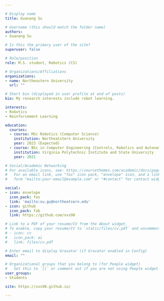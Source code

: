 ```yaml
---

# Display name
title: Guanang Su

# Username (this should match the folder name)
authors:
- Guanang Su

# Is this the primary user of the site?
superuser: false

# Role/position
role: M.S. student, Robotics (CS)

# Organizations/Affiliations
organizations:
- name: Northeastern University
  url: ""

# Short bio (displayed in user profile at end of posts)
bio: My research interests include robot learning.

interests:
- Robotics
- Reinforcement Learning

education:
  courses:
  - course: MSc Robotics (Computer Science)
    institution: Northeatstern University
    year: 2023 (Expected)
  - course: BSc in Computer Engineering (Controls, Robotics and Autonomy)
    institution: Virginia Polytechnic Institute and State University
    year: 2021

# Social/Academic Networking
# For available icons, see: https://sourcethemes.com/academic/docs/page-builder/#icons
#   For an email link, use "fas" icon pack, "envelope" icon, and a link in the
#   form "mailto:your-email@example.com" or "#contact" for contact widget.

social:
- icon: envelope
  icon_pack: fas
  link: 'mailto:su.gu@northeatsern.edu'
- icon: github
  icon_pack: fab
  link: https://github.com/xxs90

# Link to a PDF of your resume/CV from the About widget.
# To enable, copy your resume/CV to `static/files/cv.pdf` and uncomment the lines below.
# - icon: cv
#   icon_pack: ai
#   link: files/cv.pdf

# Enter email to display Gravatar (if Gravatar enabled in Config)
email: ""

# Organizational groups that you belong to (for People widget)
#   Set this to `[]` or comment out if you are not using People widget.
user_groups:
- Students

site: https://xxs90.github.io/

---
```


<!-- #<meta http-equiv = "refresh" content = " 0 ; url = https://pointw.github.io/"/> -->
